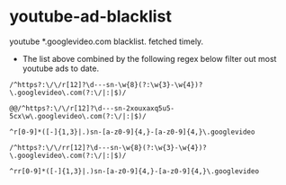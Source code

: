 
# youtube-ad-blacklist
youtube *.googlevideo.com blacklist. fetched timely.

- The list above combined by the following regex below filter out most youtube ads to date.
```
/^https?:\/\/r[12]?\d---sn-\w{8}(?:\w{3}-\w{4})?\.googlevideo\.com(?:\/|:|$)/

@@/^https?:\/\/r[12]?\d---sn-2xouxaxq5u5-5cx\w\.googlevideo\.com(?:\/|:|$)/

^r[0-9]*([-]{1,3}|.)sn-[a-z0-9]{4,}-[a-z0-9]{4,}\.googlevideo	

/^https?:\/\/rr[12]?\d---sn-\w{8}(?:\w{3}-\w{4})?\.googlevideo\.com(?:\/|:|$)/

^rr[0-9]*([-]{1,3}|.)sn-[a-z0-9]{4,}-[a-z0-9]{4,}\.googlevideo	
```
